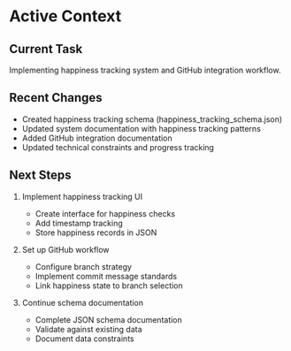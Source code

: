 # Active Context

## Current Task
Implementing happiness tracking system and GitHub integration workflow.

## Recent Changes
- Created happiness tracking schema (happiness_tracking_schema.json)
- Updated system documentation with happiness tracking patterns
- Added GitHub integration documentation
- Updated technical constraints and progress tracking

## Next Steps
1. Implement happiness tracking UI
   - Create interface for happiness checks
   - Add timestamp tracking
   - Store happiness records in JSON

2. Set up GitHub workflow
   - Configure branch strategy
   - Implement commit message standards
   - Link happiness state to branch selection

3. Continue schema documentation
   - Complete JSON schema documentation
   - Validate against existing data
   - Document data constraints
